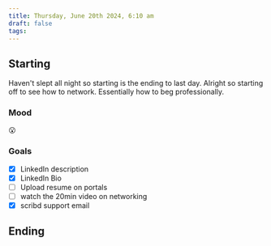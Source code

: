 ```yaml
---
title: Thursday, June 20th 2024, 6:10 am
draft: false
tags: 
---
```


## Starting 

Haven't slept all night so starting is the ending to last day.
Alright so starting off to see how to network. Essentially how to beg professionally.

### Mood

😮
### Goals

- [x] LinkedIn description
- [x] LinkedIn Bio
- [ ] Upload resume on portals
- [ ] watch the 20min video on networking
- [x] scribd support email

## Ending